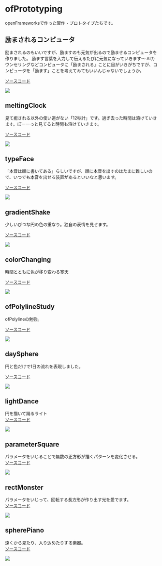 # ofPrototyping
openFrameworksで作った習作・プロトタイプたちです。


## 励まされるコンピュータ

励まされるのもいいですが、励ますのも元気が出るので励ませるコンピュータを作りました。
励ます言葉を入力して伝えるたびに元気になっていきます〜
AIカウンセリングなどコンピュータに「励まされる」ことに目がいきがちですが、コンピュータを「励ます」ことを考えてみてもいいんじゃないでしょうか。

[ソースコード](https://github.com/kotaonaga/ofPrototyping/tree/master/encouragedComputer)

[![](https://img.youtube.com/vi/TD9jPUfW3r0/0.jpg)](https://www.youtube.com/watch?v=TD9jPUfW3r0)


## meltingClock

見て癒される以外の使い道がない「12秒計」です。過ぎ去った時間は溶けていきます。ぼーーっと見てると時間も溶けていきます。

[ソースコード](https://github.com/kotaonaga/ofPrototyping/tree/master/meltingClock)

[![](https://img.youtube.com/vi/pfgyiM645Ug/0.jpg)](https://www.youtube.com/watch?v=pfgyiM645Ug)

## typeFace

「本音は顔に書いてある」らしいですが、顔に本音を出すのはたまに難しいので、いつでも本音を出せる装置があるといいなと思います。 

[ソースコード](https://github.com/kotaonaga/ofPrototyping/tree/master/typeFace)

[![](https://img.youtube.com/vi/lBa1nCDuCS0/0.jpg)](https://www.youtube.com/watch?v=lBa1nCDuCS0)

## gradientShake

少しいびつな円の色の重なり。独自の表情を見せます。

[ソースコード](https://github.com/kotaonaga/ofPrototyping/tree/master/gradientShake)

[![](https://img.youtube.com/vi/7oe6igjE6sc/0.jpg)](https://www.youtube.com/watch?v=7oe6igjE6sc)


## colorChanging

時間とともに色が移り変わる寒天  

[ソースコード](https://github.com/kotaonaga/ofPrototyping/tree/master/colorChanging)

[![](https://img.youtube.com/vi/DrhMItWQLTw/0.jpg)](https://www.youtube.com/watch?v=DrhMItWQLTw)


## ofPolylineStudy

ofPolylineの勉強。

[ソースコード](https://github.com/kotaonaga/ofPrototyping/tree/master/ofPolylineStudy)

[![](https://img.youtube.com/vi/LjPoN09fwPQ/0.jpg)](https://www.youtube.com/watch?v=LjPoN09fwPQ)


## daySphere

円と色だけで1日の流れを表現しました。  

[ソースコード](https://github.com/kotaonaga/ofPrototyping/tree/master/daySphere)

[![](https://img.youtube.com/vi/kLNqOhc-Nt4/0.jpg)](https://www.youtube.com/watch?v=kLNqOhc-Nt4)

## lightDance
円を描いて踊るライト  
[ソースコード](https://github.com/kotaonaga/ofPrototyping/tree/master/lightDance)

[![](https://img.youtube.com/vi/IHrZ7SWaooQ/0.jpg)](https://www.youtube.com/watch?v=IHrZ7SWaooQ)

## parameterSquare
パラメータをいじることで無数の正方形が描くパターンを変化させる。  
[ソースコード](https://github.com/kotaonaga/ofPrototyping/tree/master/parameterSquare)

[![](https://img.youtube.com/vi/zQZXegGIKbs/0.jpg)](https://www.youtube.com/watch?v=zQZXegGIKbs)

## rectMonster
パラメータをいじって、回転する長方形が作り出す光を愛でます。  
[ソースコード](https://github.com/kotaonaga/ofPrototyping/tree/master/rectMonster)

[![](https://img.youtube.com/vi/4tr_sFikfsE/0.jpg)](https://www.youtube.com/watch?v=4tr_sFikfsE)


## spherePiano
遠くから見たり、入り込めたりする楽器。  
[ソースコード](https://github.com/kotaonaga/ofPrototyping/tree/master/spherePiano)

[![](https://img.youtube.com/vi/fO4TJBVEPok/0.jpg)](https://www.youtube.com/watch?v=fO4TJBVEPok)




